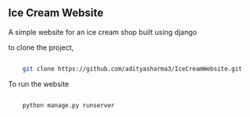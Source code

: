
## Ice Cream Website

A simple website for an ice cream shop built using django

to clone the project,

```bash

    git clone https://github.com/adityasharma3/IceCreamWebsite.git

```
To run the website

```python

    python manage.py runserver

```



